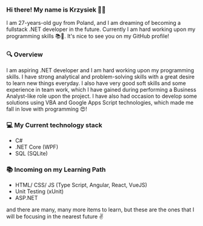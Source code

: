### Hi there! My name is Krzysiek 🤗🤙

I am 27-years-old guy from Poland, and I am dreaming of becoming a fullstack .NET developer in the future. 
Currently I am hard working upon my programming skills 📚💪. It's nice to see you on my GitHub profile!


### 🔍 Overview
I am aspiring .NET developer and I am hard working upon my programming skills. I have strong analytical and problem-solving skills with a great desire to learn new things everyday. I also have very good soft skills and some experience in team work, which I have gained during performing a Business Analyst-like role upon the project. I have also had occasion to develop some solutions using VBA and Google Apps Script technologies, which made me fall in love with programming 😍!

### 💻 My Current technology stack
* C#
* .NET Core (WPF)
* SQL (SQLite)

### 📚 Incoming on my Learning Path
* HTML/ CSS/ JS (Type Script, Angular, React, VueJS)
* Unit Testing (xUnit) 
* ASP.NET 

and there are many, many more items to learn, but these are the ones that I will be focusing in the nearest future ✌️
<!--
**papaCrispy/papaCrispy** is a ✨ _special_ ✨ repository because its `README.md` (this file) appears on your GitHub profile.

Here are some ideas to get you started:

- 🔭 I’m currently working on ...
- 🌱 I’m currently learning ...
- 👯 I’m looking to collaborate on ...
- 🤔 I’m looking for help with ...
- 💬 Ask me about ...
- 📫 How to reach me: ...
- 😄 Pronouns: ...
- ⚡ Fun fact: ...
-->
